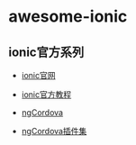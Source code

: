 # awesome-ionic

## ionic官方系列

- [ionic官网](http://www.ionicframework.com/)

- [ionic官方教程](http://learn.ionicframework.com/)

- [ngCordova](http://ngcordova.com/)

- [ngCordova插件集](http://ngcordova.com/docs/plugins/) 
